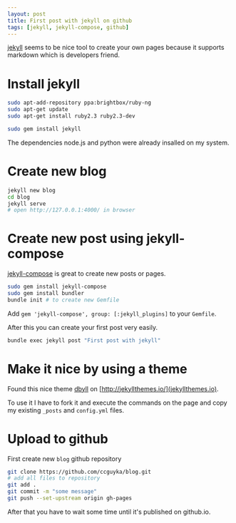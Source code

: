 ```yaml
---
layout: post
title: First post with jekyll on github
tags: [jekyll, jekyll-compose, github]
---
```


[jekyll](https://jekyllrb.com) seems to be nice tool to create your own pages because it supports markdown which is developers friend.

# Install jekyll

```bash
sudo apt-add-repository ppa:brightbox/ruby-ng
sudo apt-get update
sudo apt-get install ruby2.3 ruby2.3-dev

sudo gem install jekyll
```
The dependencies node.js and python were already insalled on my system.

# Create new blog

```bash
jekyll new blog
cd blog
jekyll serve
# open http://127.0.0.1:4000/ in browser
```

# Create new post using jekyll-compose

[jekyll-compose](https://github.com/jekyll/jekyll-compose) is great to create new posts or pages.

```bash
sudo gem install jekyll-compose
sudo gem install bundler
bundle init # to create new Gemfile
```

Add `gem 'jekyll-compose', group: [:jekyll_plugins]` to your `Gemfile`.

After this you can create your first post very easily.

```bash
bundle exec jekyll post "First post with jekyll"
```

# Make it nice by using a theme

Found this nice theme [dbyll](http://dbtek.github.io/dbyll/) on [http://jekyllthemes.io/](jekyllthemes.io).

To use it I have to fork it and execute the commands on the page and copy my existing `_posts` and `config.yml` files.

# Upload to github

First create new `blog` github repository

```bash
git clone https://github.com/ccguyka/blog.git
# add all files to repository
git add .
git commit -m "some message"
git push --set-upstream origin gh-pages
```
After that you have to wait some time until it's published on github.io.

